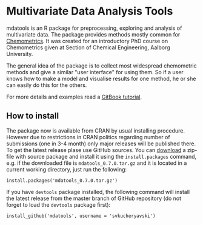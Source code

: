 Multivariate Data Analysis Tools
===========================================

mdatools is an R package for preprocessing, exploring and analysis of multivariate data. The package provides methods mostly common for [Chemometrics](http://en.wikipedia.org/wiki/Chemometrics). It was created for an introductory PhD course on Chemometrics given at Section of Chemical Engineering, Aalborg University. 

The general idea of the package is to collect most widespread chemometric methods and give a similar "user interface" for using them. So if a user knows how to make a model and visualise results for one method, he or she can easily do this for the others.

For more details and examples read a [GitBook tutorial](http://svkucheryavski.gitbooks.io/mdatools/). 

How to install
--------------

The package now is available from CRAN by usual installing procedure.  However due to restrictions in CRAN politics regarding number of submissions (one in 3-4 month) only major releases will be published there. To get the latest release plase use GitHub sources. You can [download](https://github.com/svkucheryavski/mdatools/releases) a zip-file with source package and install it using the `install.packages` command, e.g. if the downloaded file is `mdatools_0.7.0.tar.gz` and it is located in a current working directory, just run the following:

```
install.packages('mdatools_0.7.0.tar.gz')
```

If you have `devtools` package installed, the following command will install the latest release from the master branch of GitHub repository (do not forget to load the `devtools` package first):

```
install_github('mdatools', username = 'svkucheryavski')
```

